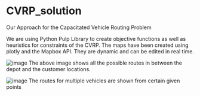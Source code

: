 # CVRP_solution
Our Approach for the Capacitated Vehicle Routing Problem

We are using Python Pulp Library to create objective functions as well as heuristics for constraints of the CVRP.
The maps have been created using plotly and the Mapbox API. They are dynamic and can be edited in real time.


![image](https://github.com/Kunaluu/CVRP_solution/assets/84574932/a14a383f-b7cd-4fbb-98d4-fc27aaafb38a)
The above image shows all the possible routes in between the depot and the customer locations.

![image](https://github.com/Kunaluu/CVRP_solution/assets/84574932/71f2c5d7-bd6a-471c-a49f-5b811cd7a8cd)
The routes for multiple vehicles are shown from certain given points
